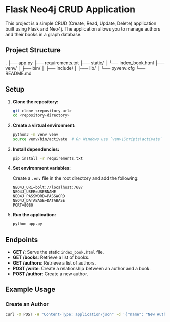 # Flask Neo4j CRUD Application

This project is a simple CRUD (Create, Read, Update, Delete) application built using Flask and Neo4j. The application allows you to manage authors and their books in a graph database.

## Project Structure

. ├── app.py ├── requirements.txt ├── static/ │ └── index_book.html ├── venv/ │ ├── bin/ │ ├── include/ │ ├── lib/ │ └── pyvenv.cfg └── README.md


## Setup

1. **Clone the repository:**

    ```sh
    git clone <repository-url>
    cd <repository-directory>
    ```

2. **Create a virtual environment:**

    ```sh
    python3 -m venv venv
    source venv/bin/activate  # On Windows use `venv\Scripts\activate`
    ```

3. **Install dependencies:**

    ```sh
    pip install -r requirements.txt
    ```

4. **Set environment variables:**

    Create a `.env` file in the root directory and add the following:

    ```env
    NEO4J_URI=bolt://localhost:7687
    NEO4J_USER=USERNAME
    NEO4J_PASSWORD=PASSWORD
    NEO4J_DATABASE=DATABASE
    PORT=8080
    ```

5. **Run the application:**

    ```sh
    python app.py
    ```

## Endpoints

- **GET /**: Serve the static `index_book.html` file.
- **GET /books**: Retrieve a list of books.
- **GET /authors**: Retrieve a list of authors.
- **POST /write**: Create a relationship between an author and a book.
- **POST /author**: Create a new author.

## Example Usage

### Create an Author

```sh
curl -X POST -H "Content-Type: application/json" -d '{"name": "New Author", "books": ["New Book"]}' http://localhost:8080/author